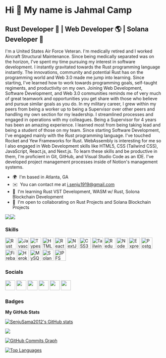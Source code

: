 Hi 👋 My name is Jahmal Camp
============================

Rust Developer 🦀 | Web Developer 🌎 | Solana Developer 💱
----------------------------------------------------------

I'm a United States Air Force Veteran. I'm medically retired and I worked Aircraft Structural Maintenance. Since being medically separated was on the horizon, I've spent my time pursuing my interest in software development. I instantly gravitated towards the Rust programming language instantly. The innovations, community and potential Rust has on the programming world and Web 3.0 made me jump into learning. Since starting, I've learned how to work towards programming goals, self-taught regiments, and productivity on my own. Joining Web Development, Software Development, and Web 3.0 communities reminds me of very much of great teamwork and opportunities you get share with those who believe and pursue similar goals as you do. In my military career, I grew within my peers from being a worker up to being a Supervisor over other peers and handling my own section for my leadership. I streamlined processes and engaged in operations with my colleagues. Being a Supervisor for 4 years has been an amazing experience. I learned most from being taking lead and being a student of those on my team. Since starting Software Development, I've engaged mainly with the Rust programming language. I've touched Rocket and Yew Frameworks for Rust. WebAssembly is interesting for me so I also engaged in Web Development skills like HTML5, CSS (Tailwind CSS), JavaScript, React.js, and Next.js. To learn these skills and be productive in them, I'm proficient in Git, GitHub, and Visual Studio Code as an IDE. I've developed project management processes inside of Notion's management systems.

* 🌍  I'm based in Atlanta, GA
* ✉️  You can contact me at [j.senju1919@gmail.com](mailto:j.senju1919@gmail.com)
* 🧠  I'm learning Rust VST Development, WASM w/ Rust, Solona Blockchain Development
* 🤝  I'm open to collaborating on Rust Projects and Solana Blockchain Projects

<a href="https://www.twitter.com/SenjuSama2012" target="_blank" rel="noreferrer"><img
src="https://img.shields.io/twitter/follow/SenjuSama2012?logo=twitter&style=for-the-badge&color=facc15&labelColor=27272a"
/></a><a href="https://www.twitch.tv/senujusama2012" target="_blank" rel="noreferrer"><img
src="https://img.shields.io/twitch/status/senujusama2012?logo=twitchsx&style=for-the-badge&color=facc15&labelColor=27272a&label=TWITCH+STATUS" /></a>

### Skills

<p align="left">
<a href="https://www.rust-lang.org/" target="_blank" rel="noreferrer"><img src="https://raw.githubusercontent.com/danielcranney/readme-generator/main/public/icons/skills/rust-colored.svg" width="36" height="36" alt="Rust" /></a>
<a href="https://developer.mozilla.org/en-US/docs/Web/JavaScript" target="_blank" rel="noreferrer"><img src="https://raw.githubusercontent.com/danielcranney/readme-generator/main/public/icons/skills/javascript-colored.svg" width="36" height="36" alt="Javascript" /></a>
<a href="https://www.typescriptlang.org/" target="_blank" rel="noreferrer"><img src="https://raw.githubusercontent.com/danielcranney/readme-generator/main/public/icons/skills/typescript-colored.svg" width="36" height="36" alt="Typescript" /></a>
<a href="https://developer.mozilla.org/en-US/docs/Glossary/HTML5" target="_blank" rel="noreferrer"><img src="https://raw.githubusercontent.com/danielcranney/readme-generator/main/public/icons/skills/html5-colored.svg" width="36" height="36" alt="HTML5" /></a>
<a href="https://reactjs.org/" target="_blank" rel="noreferrer"><img src="https://raw.githubusercontent.com/danielcranney/readme-generator/main/public/icons/skills/react-colored.svg" width="36" height="36" alt="React" /></a>
<a href="https://nextjs.org/docs" target="_blank" rel="noreferrer"><img src="https://raw.githubusercontent.com/danielcranney/readme-generator/main/public/icons/skills/nextjs-colored.svg" width="36" height="36" alt="NextJs" /></a>
<a href="https://www.w3.org/TR/CSS/#css" target="_blank" rel="noreferrer"><img src="https://raw.githubusercontent.com/danielcranney/readme-generator/main/public/icons/skills/css3-colored.svg" width="36" height="36" alt="CSS3" /></a>
<a href="https://tailwindcss.com/" target="_blank" rel="noreferrer"><img src="https://raw.githubusercontent.com/danielcranney/readme-generator/main/public/icons/skills/tailwindcss-colored.svg" width="36" height="36" alt="TailwindCSS" /></a>
<a href="https://redux.js.org/" target="_blank" rel="noreferrer"><img src="https://raw.githubusercontent.com/danielcranney/readme-generator/main/public/icons/skills/redux-colored.svg" width="36" height="36" alt="Redux" /></a>
<a href="https://nodejs.org/en/" target="_blank" rel="noreferrer"><img src="https://raw.githubusercontent.com/danielcranney/readme-generator/main/public/icons/skills/nodejs-colored.svg" width="36" height="36" alt="NodeJS" /></a>
<a href="https://expressjs.com/" target="_blank" rel="noreferrer"><img src="https://raw.githubusercontent.com/danielcranney/readme-generator/main/public/icons/skills/express-colored.svg" width="36" height="36" alt="Express" /></a>
<a href="https://www.postgresql.org/" target="_blank" rel="noreferrer"><img src="https://raw.githubusercontent.com/danielcranney/readme-generator/main/public/icons/skills/postgresql-colored.svg" width="36" height="36" alt="PostgreSQL" /></a>
<a href="https://firebase.google.com/" target="_blank" rel="noreferrer"><img src="https://raw.githubusercontent.com/danielcranney/readme-generator/main/public/icons/skills/firebase-colored.svg" width="36" height="36" alt="Firebase" /></a>
<a href="https://www.heroku.com/" target="_blank" rel="noreferrer"><img src="https://raw.githubusercontent.com/danielcranney/readme-generator/main/public/icons/skills/heroku-colored.svg" width="36" height="36" alt="Heroku" /></a>
<a href="https://www.mysql.com/" target="_blank" rel="noreferrer"><img src="https://raw.githubusercontent.com/danielcranney/readme-generator/main/public/icons/skills/mysql-colored.svg" width="36" height="36" alt="MySQL" /></a>
<a href="https://solana.com/" target="_blank" rel="noreferrer"><img src="https://raw.githubusercontent.com/danielcranney/readme-generator/main/public/icons/skills/solana-colored.svg" width="36" height="36" alt="Solana" /></a>
<a href="https://ipfs.io/" target="_blank" rel="noreferrer"><img src="https://raw.githubusercontent.com/danielcranney/readme-generator/main/public/icons/skills/ipfs-colored.svg" width="36" height="36" alt="IPFS" /></a>
</p>


### Socials

<p align="left"> <a href="https://www.github.com/SenjuSama2012" target="_blank" rel="noreferrer"><img src="https://raw.githubusercontent.com/danielcranney/readme-generator/main/public/icons/socials/github.svg" width="32" height="32" /></a> <a href="https://www.linkedin.com/in/jahmalcamp/" target="_blank" rel="noreferrer"><img src="https://raw.githubusercontent.com/danielcranney/readme-generator/main/public/icons/socials/linkedin.svg" width="32" height="32" /></a> <a href="https://www.stackoverflow.com/users/17407325/senjusama2012" target="_blank" rel="noreferrer"><img src="https://raw.githubusercontent.com/danielcranney/readme-generator/main/public/icons/socials/stackoverflow.svg" width="32" height="32" /></a> <a href="https://www.twitter.com/SenjuSama2012" target="_blank" rel="noreferrer"><img src="https://raw.githubusercontent.com/danielcranney/readme-generator/main/public/icons/socials/twitter.svg" width="32" height="32" /></a> <a href="https://www.youtube.com/c/UCmGXx3056H6Dn4aslAssx8Q" target="_blank" rel="noreferrer"><img src="https://raw.githubusercontent.com/danielcranney/readme-generator/main/public/icons/socials/youtube.svg" width="32" height="32" /></a> <a href="https://www.twitch.tv/senujusama2012" target="_blank" rel="noreferrer"><img src="https://raw.githubusercontent.com/danielcranney/readme-generator/main/public/icons/socials/twitch.svg" width="32" height="32" /></a></p>

### Badges

<b>My GitHub Stats</b>

<a href="http://www.github.com/SenjuSama2012"><img src="https://github-readme-stats.vercel.app/api?username=SenjuSama2012&show_icons=true&hide=&count_private=true&title_color=84cc16&text_color=ffffff&icon_color=facc15&bg_color=27272a&hide_border=true&show_icons=true" alt="SenjuSama2012's GitHub stats" /></a>

<a href="http://www.github.com/SenjuSama2012"><img src="https://github-readme-streak-stats.herokuapp.com/?user=SenjuSama2012&stroke=ffffff&background=27272a&ring=84cc16&fire=84cc16&currStreakNum=ffffff&currStreakLabel=84cc16&sideNums=ffffff&sideLabels=ffffff&dates=ffffff&hide_border=true" /></a>

<a href="http://www.github.com/SenjuSama2012"><img src="https://activity-graph.herokuapp.com/graph?username=SenjuSama2012&bg_color=27272a&color=ffffff&line=facc15&point=ffffff&area_color=27272a&area=true&hide_border=true&custom_title=GitHub%20Commits%20Graph" alt="GitHub Commits Graph" /></a>

<a href="https://github.com/SenjuSama2012" align="left"><img src="https://github-readme-stats.vercel.app/api/top-langs/?username=SenjuSama2012&langs_count=10&title_color=84cc16&text_color=ffffff&icon_color=facc15&bg_color=27272a&hide_border=true&locale=en&custom_title=Top%20%Languages" alt="Top Languages" /></a>
